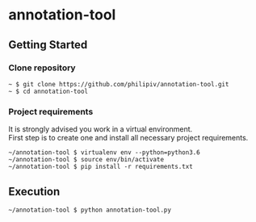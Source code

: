 # annotation-tool

## Getting Started

### Clone repository

    ~ $ git clone https://github.com/philipiv/annotation-tool.git
    ~ $ cd annotation-tool

### Project requirements 

It is strongly advised you work in a virtual environment.\
First step is to create one and install all necessary project requirements.
       
    ~/annotation-tool $ virtualenv env --python=python3.6
    ~/annotation-tool $ source env/bin/activate
    ~/annotation-tool $ pip install -r requirements.txt

## Execution

    ~/annotation-tool $ python annotation-tool.py